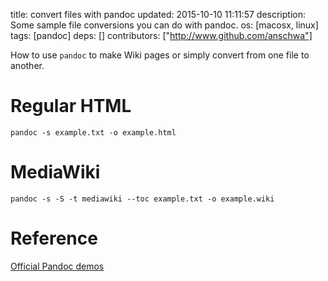 title: convert files with pandoc
updated: 2015-10-10 11:11:57
description: Some sample file conversions you can do with pandoc.
os: [macosx, linux]
tags: [pandoc]
deps: []
contributors: ["http://www.github.com/anschwa"] 

How to use `pandoc` to make Wiki pages or simply convert from one file to another.

# Regular HTML
```
pandoc -s example.txt -o example.html
```

# MediaWiki
```
pandoc -s -S -t mediawiki --toc example.txt -o example.wiki
```

# Reference
[Official Pandoc demos](http://johnmacfarlane.net/pandoc/demos.html)
